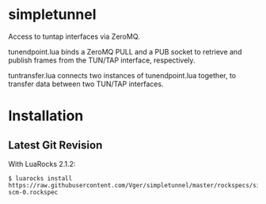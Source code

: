 simpletunnel
============

Access to tuntap interfaces via ZeroMQ.

tunendpoint.lua binds a ZeroMQ PULL and a PUB socket to retrieve and publish frames from the TUN/TAP interface, respectively.

tuntransfer.lua connects two instances of tunendpoint.lua together, to transfer data between two TUN/TAP interfaces.

Installation
============

Latest Git Revision
-------------------

With LuaRocks 2.1.2:

	$ luarocks install https://raw.githubusercontent.com/Vger/simpletunnel/master/rockspecs/simpletunnel-scm-0.rockspec
